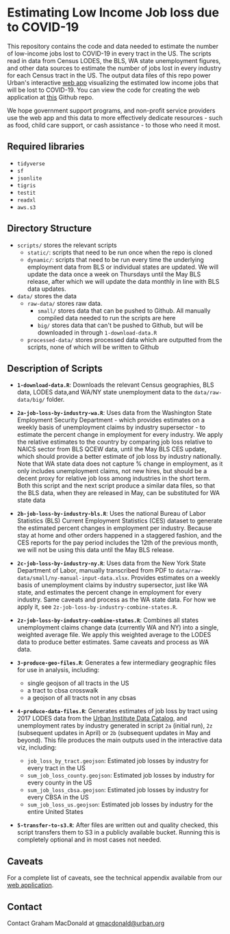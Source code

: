 # Estimating Low Income Job loss due to COVID-19

This repository contains the code and data needed to estimate the number of
low-income jobs lost to COVID-19 in every tract in the US. The scripts read in
data from Census LODES, the BLS, WA state unemployment figures, and other data
sources to estimate the number of jobs lost in every industry for each Census
tract in the US. The output data files of this repo power Urban's interactive
[web app](https://www.urban.org/features/where-low-income-jobs-are-being-lost-covid-19) visualizing the estimated low income jobs that will be lost to
COVID-19. You can view the code for creating the web application at [this](https://github.com/UrbanInstitute/covid-jobloss-feature)
Github repo.

We hope government support programs, and non-profit service providers use the
web app and this data to more effectively dedicate resources - such as food,
child care support, or cash assistance - to those who need it most.

## Required libraries

- `tidyverse`
- `sf`
- `jsonlite`
- `tigris`
- `testit`
- `readxl`
- `aws.s3`


## Directory Structure

- `scripts/` stores the relevant scripts
  - `static/`: scripts that need to be run once when the repo is cloned
  - `dynamic/`: scripts that need to be run every time the underlying employment
    data from BLS or individual states are updated. We will update the data once
    a week on Thursdays until the May BLS release, after which we will update
    the data monthly in line with BLS data updates.
- `data/` stores the data
  - `raw-data/` stores raw data.
    - `small/` stores data that can be pushed to Github. All manually compiled
      data needed to run the scripts are here
    - `big/` stores data that can't be pushed to Github, but will be downloaded in
      through `1-download-data.R`
  - `processed-data/` stores processed data which are outputted from the
    scripts, none of which will be written to Github


## Description of Scripts

- **`1-download-data.R`**: Downloads the relevant Census geographies, BLS data,
  LODES data,and WA/NY state unemployment data to the `data/raw-data/big/` folder.
- **`2a-job-loss-by-industry-wa.R`**: Uses data from the Washington State
  Employment Security Department - which provides estimates on a weekly basis of
  unemployment claims by industry supersector - to estimate the percent change
  in employment for every industry.  We apply the relative estimates to the
  country by comparing job loss relative to NAICS sector from BLS QCEW data,
  until the May BLS CES update, which should provide a better estimate of job
  loss by industry nationally. Note that WA state data does not capture % change
  in employment, as it only includes unemployment claims, not new hires, but
  should be a decent proxy for relative job loss among industries in the short
  term. Both this script and the next script produce a similar data files, so 
  that the BLS data, when they are released in May, can be substituted for WA 
  state data
- **`2b-job-loss-by-industry-bls.R`**: Uses the national Bureau of Labor
  Statistics (BLS) Current Employment Statistics (CES) dataset to generate the
  estimated percent changes in employment per industry.  Because stay at home
  and other orders happened in a staggered fashion, and the CES reports for the
  pay period includes the 12th of the previous month, we will not be using
  this data until the May BLS release.
- **`2c-job-loss-by-industry-ny.R`**: Uses data from the New York State Department
  of Labor, manually transcribed from PDF to `data/raw-data/small/ny-manual-input-data.xlsx`.
  Provides estimates on a weekly basis of unemployment claims by industry
  supersector, just like WA state, and estimates the percent change in employment
  for every industry. Same caveats and process as the WA state data. For how we 
  apply it, see `2z-job-loss-by-industry-combine-states.R`.
- **`2z-job-loss-by-industry-combine-states.R`**: Combines all states 
  unemployment claims change data (currently WA and NY) into a single, weighted 
  average file. We apply this weighted average to the LODES data to produce
  better estimates. Same caveats and process as WA data.
- **`3-produce-geo-files.R`**: Generates a few intermediary geographic files for use
  in analysis, including:
    - single geojson of all tracts in the US
    - a tract to cbsa crosswalk
    - a geojson of all tracts not in any cbsas
- **`4-produce-data-files.R`**: Generates estimates of job loss by tract using 2017
  LODES data from the [Urban Institute Data
  Catalog](https://datacatalog.urban.org/dataset/longitudinal-employer-household-dynamics-origin-destination-employment-statistics-lodes),
  and unemployment rates by industry generated in script `2a` (initial run), `2z` 
  (subsequent updates in April) or `2b` (subsequent updates in May and beyond). 
  This file produces the main outputs used in the interactive data viz, including:
    -  `job_loss_by_tract.geojson`: Estimated job losses by industry for every
       tract in the US
    - `sum_job_loss_county.geojson`: Estimated job losses by industry for every
      county in the US
    - `sum_job_loss_cbsa.geojson`: Estimated job losses by industry for every
      CBSA in the US
    - `sum_job_loss_us.geojson`: Estimated job losses by industry for the entire
      United States

- **`5-transfer-to-s3.R`**: After files are written out and quality checked,
  this script transfers them to S3 in a publicly available bucket. Running this
  is completely optional and in most cases not needed.
  

## Caveats

For a complete list of caveats, see the technical appendix available from our
[web application](https://www.urban.org/features/where-low-income-jobs-are-being-lost-covid-19).

## Contact

Contact Graham MacDonald at gmacdonald@urban.org